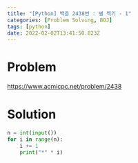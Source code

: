 ```yaml
---
title: "[Python] 백준 2438번 : 별 찍기 - 1"
categories: [Problem Solving, BOJ]
tags: [python]
date: 2022-02-02T13:41:50.823Z
---
```

# Problem
<https://www.acmicpc.net/problem/2438>

# Solution
```python
n = int(input())
for i in range(n):
    i += 1
    print("*" * i)
```